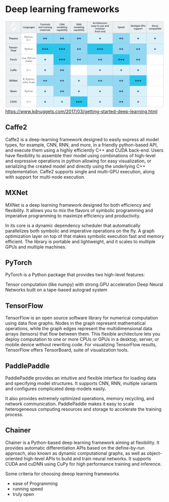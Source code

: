 # Deep learning frameworks



![](images/053-deeplearning-prog-framework-13ee6c15.png)
https://www.kdnuggets.com/2017/03/getting-started-deep-learning.html

## Caffe2
Caffe2 is a deep-learning framework designed to easily express all model types, for example, CNN, RNN, and more, in a friendly python-based API, and execute them using a highly efficiently C++ and CUDA back-end. Users have flexibility to assemble their model using combinations of high-level and expressive operations in python allowing for easy visualization, or serializing the created model and directly using the underlying C++ implementation. Caffe2 supports single and multi-GPU execution, along with support for multi-node execution.

## MXNet
MXNet is a deep learning framework designed for both efficiency and flexibility. It allows you to mix the flavors of symbolic programming and imperative programming to maximize efficiency and productivity.

In its core is a dynamic dependency scheduler that automatically parallelizes both symbolic and imperative operations on the fly. A graph optimization layer on top of that makes symbolic execution fast and memory efficient. The library is portable and lightweight, and it scales to multiple GPUs and multiple machines.

## PyTorch
PyTorch is a Python package that provides two high-level features:

Tensor computation (like numpy) with strong GPU acceleration
Deep Neural Networks built on a tape-based autograd system

## TensorFlow
TensorFlow is an open source software library for numerical computation using data flow graphs. Nodes in the graph represent mathematical operations, while the graph edges represent the multidimensional data arrays (tensors) that flow between them. This flexible architecture lets you deploy computation to one or more CPUs or GPUs in a desktop, server, or mobile device without rewriting code. For visualizing TensorFlow results, TensorFlow offers TensorBoard, suite of visualization tools.

## PaddlePaddle
PaddlePaddle provides an intuitive and flexible interface for loading data and specifying model structures. It supports CNN, RNN, multiple variants and configures complicated deep models easily.

It also provides extremely optimized operations, memory recycling, and network communication. PaddlePaddle makes it easy to scale heterogeneous computing resources and storage to accelerate the training process.

## Chainer
Chainer is a Python-based deep learning framework aiming at flexibility. It provides automatic differentiation APIs based on the define-by-run approach, also known as dynamic computational graphs, as well as object-oriented high-level APIs to build and train neural networks. It supports CUDA and cuDNN using CuPy for high performance training and inference.

Some criteria for choosing deeop learning frameworks
* ease of Programming
* running speed
* truly open
